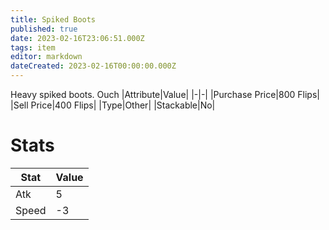 ```yaml
---
title: Spiked Boots
published: true
date: 2023-02-16T23:06:51.000Z
tags: item
editor: markdown
dateCreated: 2023-02-16T00:00:00.000Z
---
```


Heavy spiked boots. Ouch
|Attribute|Value|
|-|-|
|Purchase Price|800 Flips|
|Sell Price|400 Flips|
|Type|Other|
|Stackable|No|

# Stats
|Stat|Value|
|-|-|
|Atk|5|
|Speed|-3|
